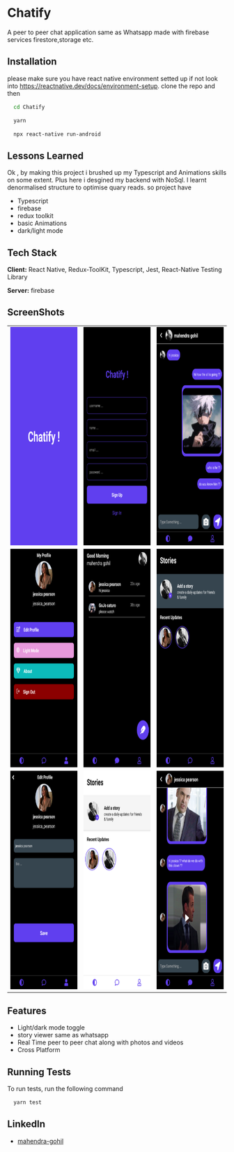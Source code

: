 
# Chatify

A peer to peer chat application same as Whatsapp made with firebase services firestore,storage etc.


## Installation
please make sure you have react native environment setted up if not look into https://reactnative.dev/docs/environment-setup. 
clone the repo and then

```bash
  cd Chatify
```

```bash
  yarn
```

```bash
  npx react-native run-android
```
    
## Lessons Learned

Ok , by making this project i brushed up my Typescript and Animations skills on some extent. Plus here i desgined my backend with NoSql. I learnt denormalised structure to optimise quary reads. so project have

- Typescript
- firebase 
- redux toolkit
- basic Animations
- dark/light mode


## Tech Stack

**Client:** React Native, Redux-ToolKit, Typescript, Jest, React-Native Testing Library

**Server:** firebase


## ScreenShots
<table>
<tr>
<td>
<img src="screenshots/Screenshot_1699023955.png" alt="Screenshot 1" width="200" height="500">
</td>
<td>
<img src="screenshots/Screenshot_1699028218.png" alt="Screenshot 1" width="200" height="500">
</td>
<td>
<img src="screenshots/Screenshot_1699024857.png" alt="Screenshot 1" width="200" height="500">
</td>
</tr>
<tr>
<td>
<img src="screenshots/Screenshot_1699023968.png" alt="Screenshot 1" width="200" height="500">
</td>
<td>
<img src="screenshots/Screenshot_1699024540.png" alt="Screenshot 1" width="200" height="500">
</td>
<td>
<img src="screenshots/Screenshot_1699024560.png" alt="Screenshot 1" width="200" height="500">
</td>
</tr>
<tr>
<td>
<img src="screenshots/Screenshot_1699028206.png" alt="Screenshot 1" width="200" height="500">
</td>
<td>
<img src="screenshots/Screenshot_1699024582.png" alt="Screenshot 1" width="200" height="500">
</td>
<td>
<img src="screenshots/Screenshot_1699028501.png" alt="Screenshot 1" width="200" height="500">
</td>
</tr>
</table>


## Features

- Light/dark mode toggle
- story viewer same as whatsapp
- Real Time peer to peer chat along with photos and videos
- Cross Platform


## Running Tests

To run tests, run the following command

```bash
  yarn test
```


## LinkedIn

- [mahendra-gohil](https://www.linkedin.com/in/mahendra-gohil-175678183/)

